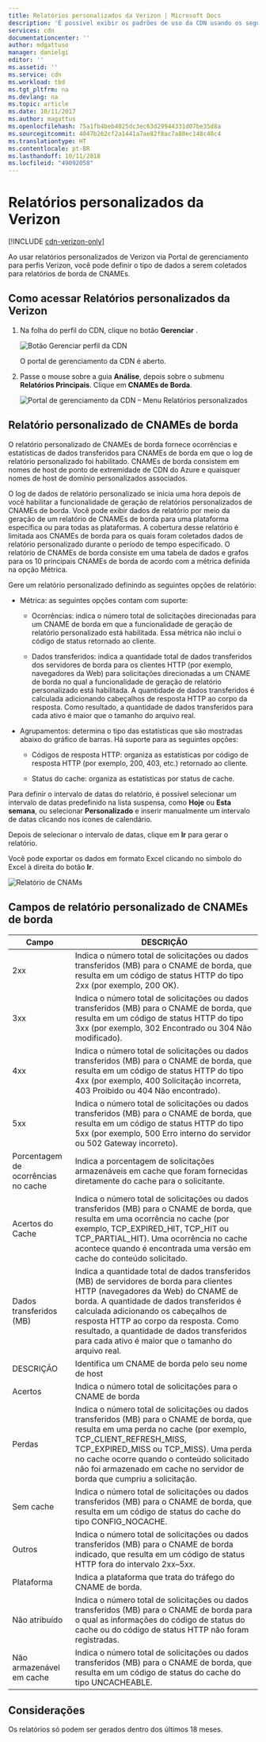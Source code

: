```yaml
---
title: Relatórios personalizados da Verizon | Microsoft Docs
description: 'É possível exibir os padrões de uso da CDN usando os seguintes relatórios: largura de banda, dados transferidos, ocorrências, status do cache, taxa de ocorrências no cache, dados IPV4/IPV6 transferidos.'
services: cdn
documentationcenter: ''
author: mdgattuso
manager: danielgi
editor: ''
ms.assetid: ''
ms.service: cdn
ms.workload: tbd
ms.tgt_pltfrm: na
ms.devlang: na
ms.topic: article
ms.date: 10/11/2017
ms.author: magattus
ms.openlocfilehash: 75a1fb4beb4025dc3ec63d29944331d07be35d8a
ms.sourcegitcommit: 4047b262cf2a1441a7ae82f8ac7a80ec148c40c4
ms.translationtype: HT
ms.contentlocale: pt-BR
ms.lasthandoff: 10/11/2018
ms.locfileid: "49092058"
---
```

# <a name="custom-reports-from-verizon"></a>Relatórios personalizados da Verizon

[!INCLUDE [cdn-verizon-only](../../includes/cdn-verizon-only.md)]

Ao usar relatórios personalizados de Verizon via Portal de gerenciamento para perfis Verizon, você pode definir o tipo de dados a serem coletados para relatórios de borda de CNAMEs.


## <a name="accessing-verizon-custom-reports"></a>Como acessar Relatórios personalizados da Verizon
1. Na folha do perfil do CDN, clique no botão **Gerenciar** .
   
    ![Botão Gerenciar perfil da CDN](./media/cdn-reports/cdn-manage-btn.png)
   
    O portal de gerenciamento da CDN é aberto.
2. Passe o mouse sobre a guia **Análise**, depois sobre o submenu **Relatórios Principais**. Clique em **CNAMEs de Borda**.
   
    ![Portal de gerenciamento da CDN – Menu Relatórios personalizados](./media/cdn-reports/cdn-custom-reports.png)

## <a name="edge-cnames-custom-report"></a>Relatório personalizado de CNAMEs de borda
O relatório personalizado de CNAMEs de borda fornece ocorrências e estatísticas de dados transferidos para CNAMEs de borda em que o log de relatório personalizado foi habilitado. CNAMEs de borda consistem em nomes de host de ponto de extremidade de CDN do Azure e quaisquer nomes de host de domínio personalizados associados. 

O log de dados de relatório personalizado se inicia uma hora depois de você habilitar a funcionalidade de geração de relatórios personalizados de CNAMEs de borda. Você pode exibir dados de relatório por meio da geração de um relatório de CNAMEs de borda para uma plataforma específica ou para todas as plataformas. A cobertura desse relatório é limitada aos CNAMEs de borda para os quais foram coletados dados de relatório personalizado durante o período de tempo especificado. O relatório de CNAMEs de borda consiste em uma tabela de dados e grafos para os 10 principais CNAMEs de borda de acordo com a métrica definida na opção Métrica. 

Gere um relatório personalizado definindo as seguintes opções de relatório:

- Métrica: as seguintes opções contam com suporte:

   - Ocorrências: indica o número total de solicitações direcionadas para um CNAME de borda em que a funcionalidade de geração de relatório personalizado está habilitada. Essa métrica não inclui o código de status retornado ao cliente.

   - Dados transferidos: indica a quantidade total de dados transferidos dos servidores de borda para os clientes HTTP (por exemplo, navegadores da Web) para solicitações direcionadas a um CNAME de borda no qual a funcionalidade de geração de relatório personalizado está habilitada. A quantidade de dados transferidos é calculada adicionando cabeçalhos de resposta HTTP ao corpo da resposta. Como resultado, a quantidade de dados transferidos para cada ativo é maior que o tamanho do arquivo real.

- Agrupamentos: determina o tipo das estatísticas que são mostradas abaixo do gráfico de barras. Há suporte para as seguintes opções:

   - Códigos de resposta HTTP: organiza as estatísticas por código de resposta HTTP (por exemplo, 200, 403, etc.) retornado ao cliente. 

   - Status do cache: organiza as estatísticas por status de cache.


Para definir o intervalo de datas do relatório, é possível selecionar um intervalo de datas predefinido na lista suspensa, como **Hoje** ou **Esta semana**, ou selecionar **Personalizado** e inserir manualmente um intervalo de datas clicando nos ícones de calendário. 

Depois de selecionar o intervalo de datas, clique em **Ir** para gerar o relatório.

Você pode exportar os dados em formato Excel clicando no símbolo do Excel à direita do botão **Ir**.

![Relatório de CNAMs](./media/cdn-reports/cdn-cnames-report.png)

## <a name="edge-cnames-custom-report-fields"></a>Campos de relatório personalizado de CNAMEs de borda

| Campo                     | DESCRIÇÃO   |
|---------------------------|---------------|
| 2xx                       | Indica o número total de solicitações ou dados transferidos (MB) para o CNAME de borda, que resulta em um código de status HTTP do tipo 2xx (por exemplo, 200 OK). |
| 3xx                       | Indica o número total de solicitações ou dados transferidos (MB) para o CNAME de borda, que resulta em um código de status HTTP do tipo 3xx (por exemplo, 302 Encontrado ou 304 Não modificado). |
| 4xx                       | Indica o número total de solicitações ou dados transferidos (MB) para o CNAME de borda, que resulta em um código de status HTTP do tipo 4xx (por exemplo, 400 Solicitação incorreta, 403 Proibido ou 404 Não encontrado). |
| 5xx                       | Indica o número total de solicitações ou dados transferidos (MB) para o CNAME de borda, que resulta em um código de status HTTP do tipo 5xx (por exemplo, 500 Erro interno do servidor ou 502 Gateway incorreto). |
| Porcentagem de ocorrências no cache               | Indica a porcentagem de solicitações armazenáveis em cache que foram fornecidas diretamente do cache para o solicitante. |
| Acertos do Cache                | Indica o número total de solicitações ou dados transferidos (MB) para o CNAME de borda, que resulta em uma ocorrência no cache (por exemplo, TCP_EXPIRED_HIT, TCP_HIT ou TCP_PARTIAL_HIT). Uma ocorrência no cache acontece quando é encontrada uma versão em cache do conteúdo solicitado. |
| Dados transferidos (MB)     | Indica a quantidade total de dados transferidos (MB) de servidores de borda para clientes HTTP (navegadores da Web) do CNAME de borda. A quantidade de dados transferidos é calculada adicionando os cabeçalhos de resposta HTTP ao corpo da resposta. Como resultado, a quantidade de dados transferidos para cada ativo é maior que o tamanho do arquivo real. |
| DESCRIÇÃO               | Identifica um CNAME de borda pelo seu nome de host |
| Acertos                      | Indica o número total de solicitações para o CNAME de borda |
| Perdas                    | Indica o número total de solicitações ou dados transferidos (MB) para o CNAME de borda, que resulta em uma perda no cache (por exemplo, TCP_CLIENT_REFRESH_MISS, TCP_EXPIRED_MISS ou TCP_MISS). Uma perda no cache ocorre quando o conteúdo solicitado não foi armazenado em cache no servidor de borda que cumpriu a solicitação. | 
| Sem cache                  | Indica o número total de solicitações ou dados transferidos (MB) para o CNAME de borda, que resulta em um código de status do cache do tipo CONFIG_NOCACHE.  |
| Outros                     | Indica o número total de solicitações ou dados transferidos (MB) para o CNAME de borda indicado, que resulta em um código de status HTTP fora do intervalo 2xx–5xx. |
| Plataforma                  | Indica a plataforma que trata do tráfego do CNAME de borda. |
| Não atribuído               | Indica o número total de solicitações ou dados transferidos (MB) para o CNAME de borda para o qual as informações do código de status do cache ou do código de status HTTP não foram registradas.  |
| Não armazenável em cache               | Indica o número total de solicitações ou dados transferidos (MB) para o CNAME de borda, que resulta em um código de status do cache do tipo UNCACHEABLE.  |


## <a name="considerations"></a>Considerações
Os relatórios só podem ser gerados dentro dos últimos 18 meses.

